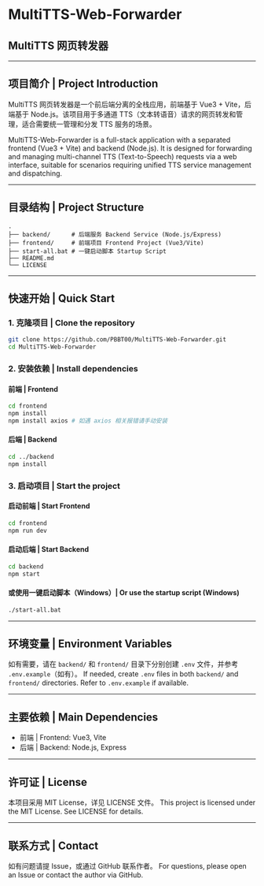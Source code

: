 # MultiTTS-Web-Forwarder

## MultiTTS 网页转发器

---

## 项目简介 | Project Introduction
MultiTTS 网页转发器是一个前后端分离的全栈应用，前端基于 Vue3 + Vite，后端基于 Node.js。该项目用于多通道 TTS（文本转语音）请求的网页转发和管理，适合需要统一管理和分发 TTS 服务的场景。

MultiTTS-Web-Forwarder is a full-stack application with a separated frontend (Vue3 + Vite) and backend (Node.js). It is designed for forwarding and managing multi-channel TTS (Text-to-Speech) requests via a web interface, suitable for scenarios requiring unified TTS service management and dispatching.

---

## 目录结构 | Project Structure
```
.
├── backend/      # 后端服务 Backend Service (Node.js/Express)
├── frontend/     # 前端项目 Frontend Project (Vue3/Vite)
├── start-all.bat # 一键启动脚本 Startup Script
├── README.md
└── LICENSE
```

---

## 快速开始 | Quick Start

### 1. 克隆项目 | Clone the repository
```bash
git clone https://github.com/PBBT00/MultiTTS-Web-Forwarder.git
cd MultiTTS-Web-Forwarder
```

### 2. 安装依赖 | Install dependencies

#### 前端 | Frontend
```bash
cd frontend
npm install
npm install axios # 如遇 axios 相关报错请手动安装
```

#### 后端 | Backend
```bash
cd ../backend
npm install
```

### 3. 启动项目 | Start the project

#### 启动前端 | Start Frontend
```bash
cd frontend
npm run dev
```

#### 启动后端 | Start Backend
```bash
cd backend
npm start
```

#### 或使用一键启动脚本（Windows）| Or use the startup script (Windows)
```bash
./start-all.bat
```

---

## 环境变量 | Environment Variables
如有需要，请在 `backend/` 和 `frontend/` 目录下分别创建 `.env` 文件，并参考 `.env.example`（如有）。
If needed, create `.env` files in both `backend/` and `frontend/` directories. Refer to `.env.example` if available.

---

## 主要依赖 | Main Dependencies
- 前端 | Frontend: Vue3, Vite
- 后端 | Backend: Node.js, Express

---

## 许可证 | License
本项目采用 MIT License，详见 LICENSE 文件。
This project is licensed under the MIT License. See LICENSE for details.

---

## 联系方式 | Contact
如有问题请提 Issue，或通过 GitHub 联系作者。
For questions, please open an Issue or contact the author via GitHub. 
